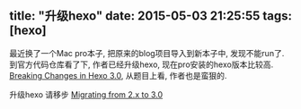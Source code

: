 title: "升级hexo"
date: 2015-05-03 21:25:55
tags: [hexo]
---

最近换了一个Mac pro本子, 把原来的blog项目导入到新本子中, 发现不能run了.
到官方代码仓库看了下, 作者已经升级hexo, 现在pro安装的hexo版本比较高.
[Breaking Changes in Hexo 3.0](https://github.com/hexojs/hexo/wiki/Breaking-Changes-in-Hexo-3.0), 从题目上看, 作者也是蛮狠的.

升级hexo 请移步 [Migrating from 2.x to 3.0](https://github.com/hexojs/hexo/wiki/Migrating-from-2.x-to-3.0)


